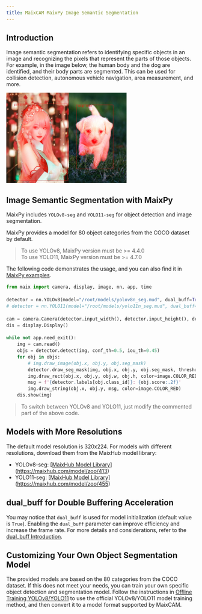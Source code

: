 ```yaml
---
title: MaixCAM MaixPy Image Semantic Segmentation
---
```


## Introduction

Image semantic segmentation refers to identifying specific objects in an image and recognizing the pixels that represent the parts of those objects. For example, in the image below, the human body and the dog are identified, and their body parts are segmented. This can be used for collision detection, autonomous vehicle navigation, area measurement, and more.

![](../../assets/yolov8_seg.jpg)

## Image Semantic Segmentation with MaixPy

MaixPy includes `YOLOv8-seg` and `YOLO11-seg` for object detection and image segmentation.

MaixPy provides a model for 80 object categories from the COCO dataset by default.

> To use YOLOv8, MaixPy version must be >= 4.4.0  
> To use YOLO11, MaixPy version must be >= 4.7.0

The following code demonstrates the usage, and you can also find it in [MaixPy examples](https://github.com/sipeed/maixpy/tree/main/examples/).

```python
from maix import camera, display, image, nn, app, time

detector = nn.YOLOv8(model="/root/models/yolov8n_seg.mud", dual_buff=True)
# detector = nn.YOLO11(model="/root/models/yolo11n_seg.mud", dual_buff=True)

cam = camera.Camera(detector.input_width(), detector.input_height(), detector.input_format())
dis = display.Display()

while not app.need_exit():
    img = cam.read()
    objs = detector.detect(img, conf_th=0.5, iou_th=0.45)
    for obj in objs:
        # img.draw_image(obj.x, obj.y, obj.seg_mask)
        detector.draw_seg_mask(img, obj.x, obj.y, obj.seg_mask, threshold=127)
        img.draw_rect(obj.x, obj.y, obj.w, obj.h, color=image.COLOR_RED)
        msg = f'{detector.labels[obj.class_id]}: {obj.score:.2f}'
        img.draw_string(obj.x, obj.y, msg, color=image.COLOR_RED)
    dis.show(img)
```

> To switch between YOLOv8 and YOLO11, just modify the commented part of the above code.

## Models with More Resolutions

The default model resolution is 320x224. For models with different resolutions, download them from the MaixHub model library:
* YOLOv8-seg: [[MaixHub Model Library](https://maixhub.com/model/zoo/413)](https://maixhub.com/model/zoo/413)
* YOLO11-seg: [[MaixHub Model Library](https://maixhub.com/model/zoo/455)](https://maixhub.com/model/zoo/455)

## dual_buff for Double Buffering Acceleration

You may notice that `dual_buff` is used for model initialization (default value is `True`). Enabling the `dual_buff` parameter can improve efficiency and increase the frame rate. For more details and considerations, refer to the [dual_buff Introduction](./dual_buff.md).

## Customizing Your Own Object Segmentation Model

The provided models are based on the 80 categories from the COCO dataset. If this does not meet your needs, you can train your own specific object detection and segmentation model. Follow the instructions in [Offline Training YOLOv8/YOLO11](./customize_model_yolov8.md) to use the official YOLOv8/YOLO11 model training method, and then convert it to a model format supported by MaixCAM.

